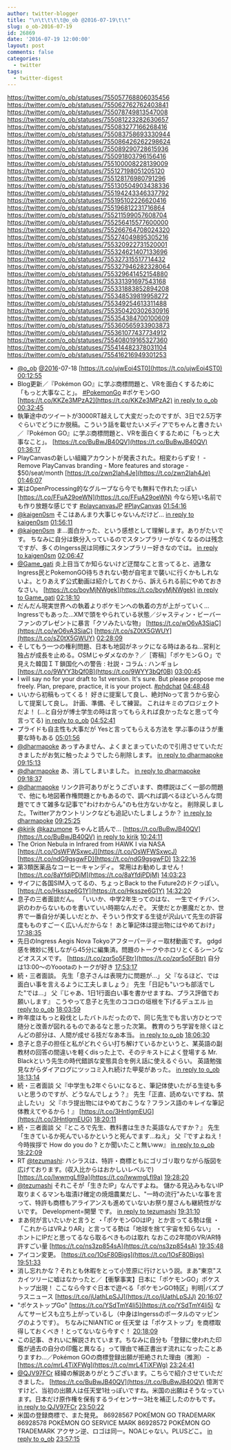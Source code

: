 ```yaml
---
author: twitter-blogger
title: "\n\t\t\t\t@o_ob @2016-07-19\t\t"
slug: o_ob-2016-07-19
id: 26869
date: '2016-07-19 12:00:00'
layout: post
comments: false
categories:
  - twitter
tags:
  - twitter-digest
---
```


https://twitter.com/o_ob/statuses/755057768806035456 https://twitter.com/o_ob/statuses/755062762762403841 https://twitter.com/o_ob/statuses/755078749813547008 https://twitter.com/o_ob/statuses/755081223282630657 https://twitter.com/o_ob/statuses/755083277166268416 https://twitter.com/o_ob/statuses/755083758693330944 https://twitter.com/o_ob/statuses/755086426262298624 https://twitter.com/o_ob/statuses/755089290728615936 https://twitter.com/o_ob/statuses/755091803796156416 https://twitter.com/o_ob/statuses/755100008228139009 https://twitter.com/o_ob/statuses/755127198051205120 https://twitter.com/o_ob/statuses/755128176980791296 https://twitter.com/o_ob/statuses/755130504903438336 https://twitter.com/o_ob/statuses/755194243346337792 https://twitter.com/o_ob/statuses/755195102226620416 https://twitter.com/o_ob/statuses/755196812231716864 https://twitter.com/o_ob/statuses/755211599057608704 https://twitter.com/o_ob/statuses/755256415577600000 https://twitter.com/o_ob/statuses/755266764708024320 https://twitter.com/o_ob/statuses/755274049895305216 https://twitter.com/o_ob/statuses/755320922731520001 https://twitter.com/o_ob/statuses/755324621407133696 https://twitter.com/o_ob/statuses/755327315517714432 https://twitter.com/o_ob/statuses/755327946282328064 https://twitter.com/o_ob/statuses/755329641452154880 https://twitter.com/o_ob/statuses/755331391697543168 https://twitter.com/o_ob/statuses/755331883852894208 https://twitter.com/o_ob/statuses/755348539819958272 https://twitter.com/o_ob/statuses/755349254613311488 https://twitter.com/o_ob/statuses/755350420302630916 https://twitter.com/o_ob/statuses/755354384700100609 https://twitter.com/o_ob/statuses/755360565933903873 https://twitter.com/o_ob/statuses/755361077437734912 https://twitter.com/o_ob/statuses/755408019165327360 https://twitter.com/o_ob/statuses/755414482378031104 https://twitter.com/o_ob/statuses/755416216949301253  

*   [@o_ob](https://twitter.com/o_ob) [@2016](https://twitter.com/2016)-07-18 [https://t.co/ujwEoi4ST0](https://t.co/ujwEoi4ST0) [00:12:55](https://twitter.com/o_ob/statuses/755057768806035456)
*   Blog更新／『Pokémon GO』に学ぶ商標問題と、VRを面白くするために「もっと大事なこと」。 [#PokemonGo](https://twitter.com/search?q=%23PokemonGo&src=hash) #ポケモンGO [https://t.co/KKZe3MPzA2](https://t.co/KKZe3MPzA2) [in reply to o_ob](https://twitter.com/o_ob/statuses/754849350598090753) [00:32:45](https://twitter.com/o_ob/statuses/755062762762403841)
*   執筆途中のツイートが3000RT越えして大変だったのですが、3日で2.5万字ぐらいでどうにか脱稿。こういう話を載せたいメディアでちゃんと書きたい／『Pokémon GO』に学ぶ商標問題と、VRを面白くするために「もっと大事なこと」。 [https://t.co/BuBwJB40QV](https://t.co/BuBwJB40QV) [01:36:17](https://twitter.com/o_ob/statuses/755078749813547008)
*   PlayCanvasの新しい組織アカウントが発表された。相変わらず安！ - Remove PlayCanvas branding - More features and storage - $50/seat/month [https://t.co/zwn2Iah4Je](https://t.co/zwn2Iah4Je) [01:46:07](https://twitter.com/o_ob/statuses/755081223282630657)
*   実はOpenProcessing的なグループなら今でも無料で作れたっぽい [https://t.co/FFuA29oeWN](https://t.co/FFuA29oeWN) 今なら短い名前でも作り放題な感じです [#playcanvasJP](https://twitter.com/search?q=%23playcanvasJP&src=hash) [#PlayCanvas](https://twitter.com/search?q=%23PlayCanvas&src=hash) [01:54:16](https://twitter.com/o_ob/statuses/755083277166268416)
*   [@kaigen0sm](https://twitter.com/kaigen0sm) そこはあんまり大事じゃないんだけど… [in reply to kaigen0sm](https://twitter.com/kaigen0sm/statuses/755083322095652864) [01:56:11](https://twitter.com/o_ob/statuses/755083758693330944)
*   [@kaigen0sm](https://twitter.com/kaigen0sm) ま...面白かった、という感想として理解します。ありがたいです。 ちなみに自分は鉄分入っているのでスタンプラリーがなくなるのは残念ですが、多くのIngerss民は同様にスタンプラリー好きなのでは。 [in reply to kaigen0sm](https://twitter.com/kaigen0sm/statuses/755084276580831232) [02:06:47](https://twitter.com/o_ob/statuses/755086426262298624)
*   [@Game_gati](https://twitter.com/Game_gati) 炎上目当てか知らないけど迂闊なこと言ってると、過激なIngress民とPokemonGO待ちきれない勢が自宅まで襲いに行くかもしれないよ。とりあえず公式動画は紹介しておくから、訴えられる前にやめておきなさい。 [https://t.co/boyMjNWgek](https://t.co/boyMjNWgek) [in reply to Game_gati](https://twitter.com/Game_gati/statuses/755061122089177088) [02:18:10](https://twitter.com/o_ob/statuses/755089290728615936)
*   だんだん現実世界への執着よりポケモンへの執着の方が上がっていく…Ingressでもあった…XMで頭をやられている状態／ジャスティン・ビーバー ファンのプレゼントに暴言「クソみたいな物」 [https://t.co/wO6vA3SiaC](https://t.co/wO6vA3SiaC) [https://t.co/sZ0tX5GWUY](https://t.co/sZ0tX5GWUY) [02:28:09](https://twitter.com/o_ob/statuses/755091803796156416)
*   そしてもう一つの権利問題、日本も地図がネックになる時はあるね...営利と独占が成長を止める。OSMじゃダメなのか？／［寄稿］「ポケモンＧＯ」で見えた韓国ＩＴ鎖国化への警告 : 社説・コラム : ハンギョレ [https://t.co/9WYY3bQf0B](https://t.co/9WYY3bQf0B) [03:00:45](https://twitter.com/o_ob/statuses/755100008228139009)
*   I will say no for your draft to 1st version. It's sure. But please propose me freely. Plan, prepare, practice, it is your project. [#phdchat](https://twitter.com/search?q=%23phdchat&src=hash) [04:48:48](https://twitter.com/o_ob/statuses/755127198051205120)
*   いいから初稿もってくる！ 好きに提案して良し、絶対Noって言うから安心して提案して良し。 計画、準備、そして練習。 これはキミのプロジェクトだよ！ (...と自分が博士学生の時は言ってもらえれば良かったなと思って今言ってる) [in reply to o_ob](https://twitter.com/o_ob/statuses/755127198051205120) [04:52:41](https://twitter.com/o_ob/statuses/755128176980791296)
*   プライドも自主性も大事だが Yesと言ってもらえる方法を 学ぶ事のほうが重要な時もある [05:01:56](https://twitter.com/o_ob/statuses/755130504903438336)
*   [@dharmapoke](https://twitter.com/dharmapoke) あっすみません、よくまとまっていたので引用させていただきましたがお気に触ったようでしたら削除します。 [in reply to dharmapoke](https://twitter.com/dharmapoke/statuses/755191467421806592) [09:15:13](https://twitter.com/o_ob/statuses/755194243346337792)
*   [@dharmapoke](https://twitter.com/dharmapoke) あ、消してしまいました。 [in reply to dharmapoke](https://twitter.com/dharmapoke/statuses/755194989588586497) [09:18:37](https://twitter.com/o_ob/statuses/755195102226620416)
*   [@dharmapoke](https://twitter.com/dharmapoke) リンク許可ありがとうございます、商標説はごく一部の問題で、他にも地図著作権問題とかもあるので、調べれば調べるほどいろんな問題でてきて雑多な記事で"わけわからん"のも仕方ないかなと。 削除戻しました。Twitterアカウントリンクなども追記いたしましょうか？ [in reply to dharmapoke](https://twitter.com/dharmapoke/statuses/755195906094313474) [09:25:25](https://twitter.com/o_ob/statuses/755196812231716864)
*   [@kirik](https://twitter.com/kirik) [@kazumone](https://twitter.com/kazumone) ちゃんと読んで... [https://t.co/BuBwJB40QV](https://t.co/BuBwJB40QV) [in reply to kirik](https://twitter.com/kirik/statuses/755211371952738306) [10:24:11](https://twitter.com/o_ob/statuses/755211599057608704)
*   The Orion Nebula in Infrared from HAWK I via NASA [https://t.co/OsWFWSxwcJ](https://t.co/OsWFWSxwcJ) [https://t.co/ndG9gsgwFD](https://t.co/ndG9gsgwFD) [13:22:16](https://twitter.com/o_ob/statuses/755256415577600000)
*   第3類医薬品なコーヒーキャンディ。 常用はお勧めしません！ [https://t.co/8aYfdjPDjM](https://t.co/8aYfdjPDjM) [14:03:23](https://twitter.com/o_ob/statuses/755266764708024320)
*   サイフに各国SIM入ってるの、ちょっとBack to the Future2のドクっぽい。 [https://t.co/Hkssze6G1Y](https://t.co/Hkssze6G1Y) [14:32:20](https://twitter.com/o_ob/statuses/755274049895305216)
*   息子の三者面談だん。 「いいか、中学2年生ってのはな、 一生でイチバン、訳のわからないものを書いていい時期なんだぞ。 天使だとか悪魔だとか、世界で一番自分が美しいだとか、そういう作文する生徒が沢山いて先生の許容度もものすごーく広いんだからな！ あと筆記体は提出物にはやめておけ」 [17:38:35](https://twitter.com/o_ob/statuses/755320922731520001)
*   先日のIngress Aegis Nova Tokyoアフターパーティー取材動画です。 gdgd感を微妙に残しながら45分に編集済。問題のトークやホロリとくるシーンなどオススメです。 [https://t.co/zqr5o5FBtr](https://t.co/zqr5o5FBtr) 自分は13:00〜のYoootaのトークが好き [17:53:17](https://twitter.com/o_ob/statuses/755324621407133696)
*   続・三者面談。 先生「息子さんは表現力に問題が…」 父『なるほど、では面白い事を言えるように工夫しましょう』 先生「日記も"いつも部活でした"では…」 父『じゃあ、1日1行面白い事を書かせますね、プラス評価でお願いします』 こうやって息子と先生のココロの垣根を下げるデュエル [in reply to o_ob](https://twitter.com/o_ob/statuses/755320922731520001) [18:03:59](https://twitter.com/o_ob/statuses/755327315517714432)
*   昨年度はもっと殺伐としたバトルだったので、同じ先生でも言い方ひとつで随分と改善が図れるものであるなと思った次第。 教育のうち学習を除くほとんどの部分は、人間が成せる技だなあ本当。 [in reply to o_ob](https://twitter.com/o_ob/statuses/755327315517714432) [18:06:30](https://twitter.com/o_ob/statuses/755327946282328064)
*   息子と息子の担任と私がどれぐらい打ち解けているかというと、某英語の副教材の回答の間違いを軽くdisった上で、そのテキストによく登場する Mr. Blackという先生の時代錯誤な変態具合を例え話に使えるぐらい。 英語勉強見ながらダイアログにツッコミ入れ続けた甲斐があった。 [in reply to o_ob](https://twitter.com/o_ob/statuses/755327946282328064) [18:13:14](https://twitter.com/o_ob/statuses/755329641452154880)
*   続・三者面談 父『中学生も2年ぐらいになると、筆記体使いたがる生徒も多いと思うのですが、どうなんでしょう？』 先生「正直、読めないですね、禁止したい」 父『ホラ提出物にはやめておこうな？フランス語のキレイな筆記体教えてやるから！』 [https://t.co/3HntlgmEUG](https://t.co/3HntlgmEUG) [18:20:11](https://twitter.com/o_ob/statuses/755331391697543168)
*   続・三者面談 父『ところで先生、教科書は生きた英語なんですか？』 先生「生きているか死んでいるかというと死んでます...ねえ」 父『ですよねえ！今時挨拶で How do you do ? とか聞いたこと無いww』 [in reply to o_ob](https://twitter.com/o_ob/statuses/755331391697543168) [18:22:09](https://twitter.com/o_ob/statuses/755331883852894208)
*   RT [@tezumashi](https://twitter.com/tezumashi): ハシラスは、特許・商標ともにゴリゴリ取りながら版図を広げております。(収入比からはおかしいレベルで) [https://t.co/IwwmgLfl9a](https://t.co/IwwmgLfl9a) [19:28:20](https://twitter.com/o_ob/statuses/755348539819958272)
*   [@tezumashi](https://twitter.com/tezumashi) それこそが「生きたIP」なんですよね。 儲かる見込みもないIP取りまくるマンも塩漬け確定の焼畑農業だし、"一時の流行"みたいな事を言って、特許も商標もアライアンスも進めていないお祭り屋さんも継続性がないです。 Development=開墾 です。 [in reply to tezumashi](https://twitter.com/tezumashi/statuses/755348313851912192) [19:31:10](https://twitter.com/o_ob/statuses/755349254613311488)
*   まあ何が言いたいかと言うと ・「ポケモンGOはIP」とか言ってる勢は俄 ・「これからはVRよりAR」と言ってる勢は「地球を捨て宇宙を知らない」 ・ホントにIPだと思ってるなら取るべきものは取れ なおこの2年間のVR/AR特許すごい量 [https://t.co/ns3zp854sA](https://t.co/ns3zp854sA) [19:35:48](https://twitter.com/o_ob/statuses/755350420302630916)
*   アイコン変更。 [https://t.co/1OsF80Bigs](https://t.co/1OsF80Bigs) [19:51:33](https://twitter.com/o_ob/statuses/755354384700100609)
*   消し忘れかな？それとも休暇をとって小笠原に行けという説。まあ"東京"スカイツリーに嘘はなかったと／【衝撃事実】日本に「ポケモンGO」ポケストップ出現！ ここなら今すぐ日本で遊べる「ポケモンGO特区」判明|バズプラスニュース [https://t.co/jUathLpSJJ](https://t.co/jUathLpSJJ) [20:16:07](https://twitter.com/o_ob/statuses/755360565933903873)
*   "ポケストップGo" [https://t.co/YSdTmY4Ii5](https://t.co/YSdTmY4Ii5) なんてサービスも立ち上がっているし（中身はIngerssのポータルのマッピングのようです）。 ちなみにNIANTIC or 任天堂 は「ポケストップ」を商標取得しておくべき！とってないなら今すぐ！ [20:18:09](https://twitter.com/o_ob/statuses/755361077437734912)
*   この記事、きれいに解説されています。ちなみに自分も「登録に使われた印鑑が過去の自分の印鑑と異なる」って理由で補正書出す流れになったことありますわ...／Pokémon GOの商標登録出願が拒絶された理由（推測） - [https://t.co/mrL4TiXFWg](https://t.co/mrL4TiXFWg) [23:24:41](https://twitter.com/o_ob/statuses/755408019165327360)
*   [@QJV97FCr](https://twitter.com/QJV97FCr) 経緯の解説ありがとうございます。こちらで紹介させていただきました。 [https://t.co/BuBwJB40QV](https://t.co/BuBwJB40QV) 憶測ですけど、当初の出願人は任天堂1社っぽいですね。米国の出願はそうなっています。日本だけ原作権を保有するライセンサー3社を補正したのかもです。 [in reply to QJV97FCr](https://twitter.com/QJV97FCr/statuses/755393276413214720) [23:50:22](https://twitter.com/o_ob/statuses/755414482378031104)
*   米国の登録商標で、また発見。 86928567 POKÉMON GO TRADEMARK 86928578 POKÈMON GO SERVICE MARK 86928572 POKÉMON GO TRADEMARK アクサン逆、ロゴは同一。NOAじゃない。PLUSどこ。 [in reply to o_ob](https://twitter.com/o_ob/statuses/754849350598090753) [23:57:15](https://twitter.com/o_ob/statuses/755416216949301253)